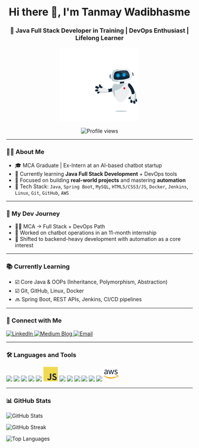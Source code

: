 <!-- Banner -->


<h1 align="center">Hi there 👋, I'm Tanmay Wadibhasme</h1>
<h3 align="center">🚀 Java Full Stack Developer in Training | DevOps Enthusiast | Lifelong Learner</h3>

<p align="center">
  <img src="https://github.com/Tanmay100000/Tanmay100000/blob/main/image1.gif" height="200px" alt="Coding animation" />
</p>

<p align="center">
  <img src="https://komarev.com/ghpvc/?username=tanmay100000&label=Profile%20views&color=0e75b6&style=flat" alt="Profile views" />
</p>

---

### 👨‍💻 About Me
- 🎓 MCA Graduate | Ex-Intern at an AI-based chatbot startup  
- 💼 Currently learning **Java Full Stack Development** + DevOps tools  
- 🧠 Focused on building **real-world projects** and mastering **automation**  
- 🔧 Tech Stack: `Java`, `Spring Boot`, `MySQL`, `HTML5/CSS3/JS`, `Docker`, `Jenkins`, `Linux`, `Git`, `GitHub`, `AWS`

---

### 🎯 My Dev Journey
- 🧑‍🎓  MCA → Full Stack + DevOps Path  
- 🤖 Worked on chatbot operations in an 11-month internship  
- 🔄 Shifted to backend-heavy development with automation as a core interest  

---

### 📚 Currently Learning
- ☑️ Core Java & OOPs (Inheritance, Polymorphism, Abstraction)  
- ☑️ Git, GitHub, Linux, Docker  
- 🔜 Spring Boot, REST APIs, Jenkins, CI/CD pipelines  

---

### 🤝 Connect with Me

<p align="left">
  <a href="https://www.linkedin.com/in/tanmay-wadibhasme/" target="_blank">
    <img src="https://img.shields.io/badge/LinkedIn-blue?style=for-the-badge&logo=linkedin&logoColor=white" alt="LinkedIn" />
  </a>
  <a href="https://medium.com/@wadibhasmetanmay605" target="_blank">
    <img src="https://img.shields.io/badge/Medium-black?style=for-the-badge&logo=medium&logoColor=white" alt="Medium Blog" />
  </a>
  <a href="mailto:wadibhasmetanmay605@gmail.com">
    <img src="https://img.shields.io/badge/Gmail-red?style=for-the-badge&logo=gmail&logoColor=white" alt="Email" />
  </a>
</p>

---

### 🛠️ Languages and Tools

<p>
  <img src="https://cdn.jsdelivr.net/gh/devicons/devicon/icons/java/java-original.svg" width="40" />
  <img src="https://cdn.jsdelivr.net/gh/devicons/devicon/icons/spring/spring-original.svg" width="40" />
  <img src="https://cdn.jsdelivr.net/gh/devicons/devicon/icons/mysql/mysql-original.svg" width="40" />
  <img src="https://cdn.jsdelivr.net/gh/devicons/devicon/icons/html5/html5-original.svg" width="40" />
  <img src="https://cdn.jsdelivr.net/gh/devicons/devicon/icons/css3/css3-original.svg" width="40" />
  <img src="https://raw.githubusercontent.com/devicons/devicon/master/icons/javascript/javascript-original.svg" width="40" />
  
  <img src="https://cdn.jsdelivr.net/gh/devicons/devicon/icons/git/git-original.svg" width="40" />
  <img src="https://cdn.jsdelivr.net/gh/devicons/devicon/icons/github/github-original.svg" width="40" />
  <img src="https://cdn.jsdelivr.net/gh/devicons/devicon/icons/docker/docker-original.svg" width="40" />
  <img src="https://cdn.jsdelivr.net/gh/devicons/devicon/icons/jenkins/jenkins-original.svg" width="40" />
  <img src="https://cdn.jsdelivr.net/gh/devicons/devicon/icons/linux/linux-original.svg" width="40" />
  <img src="https://www.vectorlogo.zone/logos/gnu_bash/gnu_bash-icon.svg" width="40" />
  <img src="https://raw.githubusercontent.com/devicons/devicon/master/icons/amazonwebservices/amazonwebservices-original-wordmark.svg" width="40" />
</p>

---

### 📊 GitHub Stats

<p align="left">
  <img src="https://github-readme-stats.vercel.app/api?username=tanmay100000&show_icons=true&theme=default" alt="GitHub Stats" />
</p>

<p align="left">
  <img src="https://github-readme-streak-stats.herokuapp.com/?user=tanmay100000" alt="GitHub Streak" />
</p>

<p align="left">
  <img src="https://github-readme-stats.vercel.app/api/top-langs/?username=tanmay100000&layout=compact" alt="Top Languages" />
</p>
